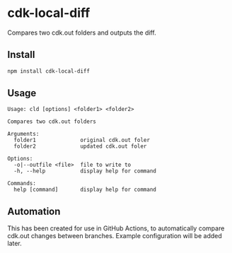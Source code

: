 # cdk-local-diff
Compares two cdk.out folders and outputs the diff.

## Install
```bash
npm install cdk-local-diff
```

## Usage
```
Usage: cld [options] <folder1> <folder2>

Compares two cdk.out folders

Arguments:
  folder1              original cdk.out foler
  folder2              updated cdk.out foler

Options:
  -o|--outfile <file>  file to write to
  -h, --help           display help for command

Commands:
  help [command]       display help for command
```

## Automation
This has been created for use in GitHub Actions, to automatically compare cdk.out changes between branches. Example configuration will be added later.